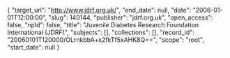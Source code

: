{
  "target_url": "http://www.jdrf.org.uk/", 
  "end_date": null, 
  "date": "2006-01-01T12:00:00", 
  "slug": 140144, 
  "publisher": "jdrf.org.uk", 
  "open_access": false, 
  "npld": false, 
  "title": "Juvenile  Diabetes Research Foundation International (JDRF)", 
  "subjects": [], 
  "collections": [], 
  "record_id": "20060101T120000/OLrnkbbA+x2fkTf5xAHK8Q==", 
  "scope": "root", 
  "start_date": null
}

